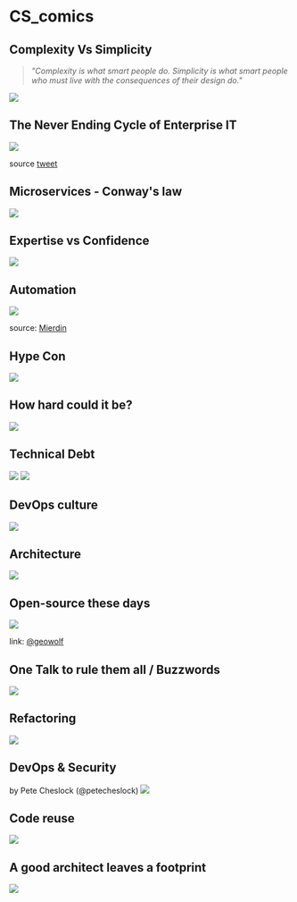 # CS_comics

## Complexity Vs Simplicity
> *"Complexity is what smart people do. Simplicity is what smart people who must live with the consequences of their design do."*

![](imgs/smart_people_complexity_&_simplicity.jpg)


## The Never Ending Cycle of Enterprise IT
![](imgs/it_never_ending_cycle.jpg)

source [tweet](https://twitter.com/giano/status/1007563057617362944)

## Microservices - Conway's law
![](imgs/microservices_conway's_law.jpg)

## Expertise vs Confidence
![](imgs/expertise_vs_confidence.png)

## Automation
![](imgs/automation.jpg)

source: [Mierdin](https://twitter.com/Mierdin/status/1100535357165240320)

## Hype Con
![](imgs/hype_con.jpg)

## How hard could it be?
![](imgs/dt100424.gif)

## Technical Debt
![](imgs/technical_debt.jpg)
![](imgs/too_busy.jpg)

## DevOps culture
![](imgs/devops-explained.png)

## Architecture
![](imgs/architecture.jpg)

## Open-source these days
![](imgs/open_source_these_days.jpg)

link: [@geowolf](https://twitter.com/geowolf/status/971811346823221248)

## One Talk to rule them all / Buzzwords
![](imgs/One_Talk_to_rule_them_all.jpg)

## Refactoring
![](imgs/refactoring.jpg)


## DevOps & Security
by Pete Cheslock (@petecheslock)
![](imgs/unicorn_devops_sec.png)

## Code reuse
![](imgs/code_reuse.jpg)

## A good architect leaves a footprint
![](imgs/a_good_architect_leaves_a_footprint.jpg)
